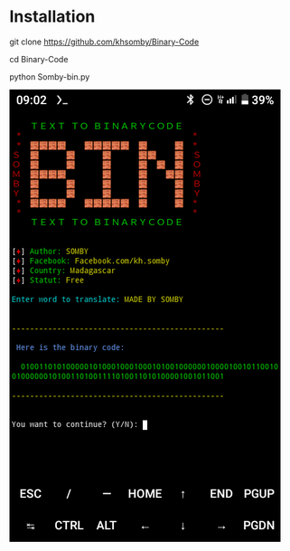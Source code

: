 # Installation

git clone https://github.com/khsomby/Binary-Code

cd Binary-Code

python Somby-bin.py

![Screenshot](Screenshot_20240303-090204.png)
